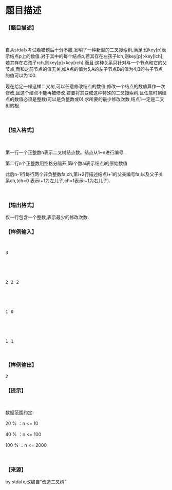 # 题目描述


<h3>
【题目描述】
</h3>
<p>
<br/>
</p>
<p>
自从stdafx考试看错题后十分不服,发明了一种新型的二叉搜索树,满足:设key[p]表示结点p上的数值.对于其中的每个结点p,若其存在左孩子lch,则key[p]&gt;key[lch],若其存在右孩子rch,则key[p]&lt;key[rch],而且:这种关系只针对与一个节点和它的父节点,而和之前节点的值无关,如A点的值为5,A的左子节点B的值为4,B的右子节点的值可以为100.
</p>
<p>
现在给定一棵这样二叉树,可以任意修改结点的数值,修改一个结点的数值算作一次修改,且这个结点不能再被修改.若要将其变成这种特殊的二叉搜索树,且任意时刻结点的数值必须是整数(可以是负整数或0),求所要的最少修改次数,结点1一定是二叉树的根.
</p>
<p>
<br/>
</p>
<h3>
【输入格式】
</h3>
<p>
<br/>
</p>
<p>
第一行一个正整数n表示二叉树结点数。结点从1~n进行编号.
</p>
<p>
第二行n个正整数用空格分隔开,第i个数ai表示结点i的原始数值
</p>
<p>
此后n-1行每行两个非负整数fa,ch,第i+2行描述结点i+1的父亲编号fa,以及父子关系ch,(ch=0 表示i+1为左儿子,ch=1表示i+1为右儿子).
</p>
<p>
<br/>
</p>
<h3>
【输出格式】
</h3>
<p>
仅一行包含一个整数,表示最少的修改次数.
</p>
<h3>
【样例输入】
</h3>
<pre><p>
3
</p>

<p>
2 2 2
</p>

<p>
1 0
</p>

<p>
1 1
</p>
</pre>
<h3>
【样例输出】
</h3>
<pre>2</pre>
<h3>
【提示】
</h3>
<p>
<br/>
</p>
<p>
数据范围约定:
</p>
<p>
20 % ：n &lt;= 10
</p>
<p>
40 % ：n &lt;= 100
</p>
<p>
100 % ：n &lt;= 2000
</p>
<p>
<br/>
</p>
<h3>
【来源】
</h3>
<p>
by stdafx,改编自&#34;改造二叉树&#34;
</p>
